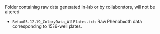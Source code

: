 Folder containing raw data generated in-lab or by collaborators, will not be altered

* `Betax05.12.19_ColonyData_AllPlates.txt`: Raw Phenobooth data corresponding to 1536-well plates.
